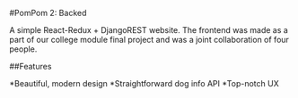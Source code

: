 #PomPom 2: Backed

A simple React-Redux + DjangoREST website. The frontend was made as a part of our college module final project and was a joint collaboration of four people.

##Features

*Beautiful, modern design
*Straightforward dog info API
*Top-notch UX